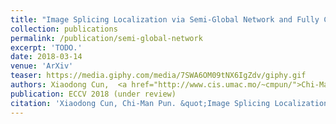 ```yaml
---
title: "Image Splicing Localization via Semi-Global Network and Fully Connected Conditional Random Fields"
collection: publications
permalink: /publication/semi-global-network
excerpt: 'TODO.'
date: 2018-03-14
venue: 'ArXiv'
teaser: https://media.giphy.com/media/7SWA6OM09tNX6IgZdv/giphy.gif
authors: Xiaodong Cun,  <a href="http://www.cis.umac.mo/~cmpun/">Chi-Man Pun</a>
publication: ECCV 2018 (under review)
citation: 'Xiaodong Cun, Chi-Man Pun. &quot;Image Splicing Localization via Semi-Global Network and Fully Connected Conditional Random Fields&quot; <i>, (submitted to ECCV2018)</i>.'
---
```


<!-- This paper is about the number 3. The number 4 is left for future work. -->

<!-- [Download paper here](http://academicpages.github.io/files/paper3.pdf) -->
